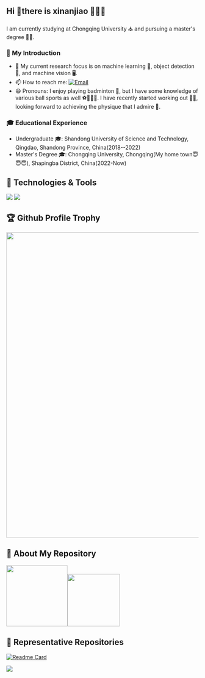 ## Hi 👋there is xinanjiao 🥰🥰🥰
  I am currently studying at Chongqing University ⛪️ and pursuing a master's degree 🧑‍🎓.
### 🥳 My Introduction
- 🔭 My current research focus is on machine learning 🤖, object detection 📸, and machine vision 🖥.
- 📫 How to reach me: [![Email](https://img.shields.io/badge/Email-%40xinanjiao-blue?style=flat&logo=gmail)](mailto:zzh@cqu.std.cn)
- 😄 Pronouns: I enjoy playing badminton 🏸, but I have some knowledge of various ball sports as well ⚽️🏀🏓🏐. I have recently started working out 🏋️‍♂️, looking forward to achieving the physique that I admire 💪.

### 🎓 Educational Experience
- Undergraduate 🎓: Shandong University of Science and Technology, Qingdao, Shandong Province, China(2018--2022)
- Master's Degree 🎓: Chongqing University, Chongqing(My home town😇😇😇), Shapingba District, China(2022-Now)

## 🔧 Technologies & Tools

![](https://img.shields.io/badge/OS-Windows-informational?style=flat&logo=windows&logoColor=white&color=2bbc8a)
![](https://img.shields.io/badge/Editor-PyCharm-informational?style=flat&logo=pycharm&logoColor=white&color=2bbc8a)

## 🏆 Github Profile Trophy
<img width=800 src="https://github-profile-trophy.vercel.app/?username=xinanjiao&column=9&theme=gruvbox&no-frame=true"/>

## 🤗 About My Repository 
<img align="" height="160px" src="https://github-readme-stats.vercel.app/api?username=xinanjiao&theme=aura&show_icons=true&count_private=true"/><img align="" height="137px" src="https://github-readme-stats.vercel.app/api/top-langs/?username=anuraghazra&layout=compact"/>
## 👾 Representative Repositories
[![Readme Card](https://github-readme-stats.vercel.app/api/pin/?username=xinanjiao&repo=Road-Vanishing-Point-Detection&theme=shades-of-purple)](https://github.com/xinanjiao/Road-Vanishing-Point-Detection)

![](https://komarev.com/ghpvc/?username=xinanjiao)
